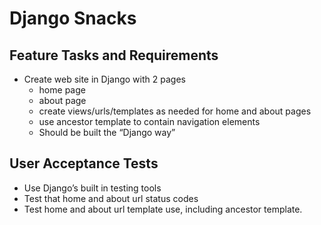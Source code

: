 ﻿# Django Snacks
## Feature Tasks and Requirements
* Create web site in Django with 2 pages
  * home page
  * about page
  * create views/urls/templates as needed for home and about pages
  * use ancestor template to contain navigation elements
  * Should be built the “Django way” 

## User Acceptance Tests
* Use Django’s built in testing tools
 * Test that home and about url status codes
 * Test home and about url template use, including ancestor template.
